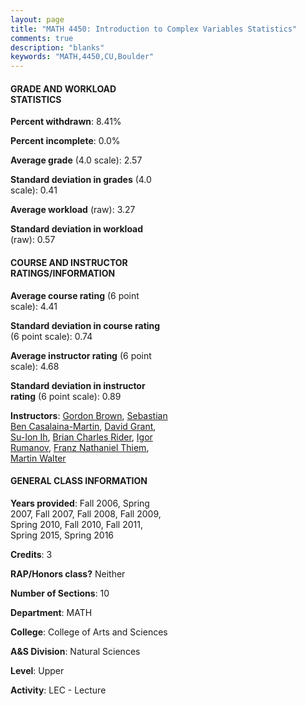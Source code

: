 ```yaml
---
layout: page
title: "MATH 4450: Introduction to Complex Variables Statistics"
comments: true
description: "blanks"
keywords: "MATH,4450,CU,Boulder"
---
```

<head>
<script src="https://ajax.googleapis.com/ajax/libs/jquery/2.1.3/jquery.min.js"></script>
<script src="https://dl.dropboxusercontent.com/s/pc42nxpaw1ea4o9/highcharts.js?dl=0"></script>
<!-- <script src="../assets/js/highcharts.js"></script> -->
<style type="text/css">@font-face {
	font-family: "Bebas Neue";
	src: url(https://www.filehosting.org/file/details/544349/BebasNeue Regular.otf) format("opentype");
	}
	h1.Bebas { 
		font-family: "Bebas Neue", Verdana, Tahoma;
	}
</style>
</head>
<body>
	<div id="container" style="float: right; width: 45%; height: 88%; margin-left: 2.5%; margin-right: 2.5%;"></div>
	<script language="JavaScript">
		$(document).ready(function() {
		var chart = {type: 'column'};
		var title = {text: 'Grade Distribution'};
		var xAxis = {categories: ['A','B','C','D','F'],crosshair: true};
		var yAxis = {min: 0,title: {text: 'Percentage'}};
		var tooltip = {headerFormat: '<center><b><span style="font-size:20px">{point.key}</span></b></center>',
		               pointFormat: '<td style="padding:0"><b>{point.y:.1f}%</b></td>',
		               footerFormat: '</table>',shared: true,useHTML: true};
		var plotOptions = {column: {pointPadding: 0.0,borderWidth: 0}};  
		var credits = {enabled: false};var series= [{name: 'Percent',data: [32.68,31.02,16.09,5.96,14.25,]}];
		var json = {};
		json.chart = chart;
		json.title = title;
		json.tooltip = tooltip;
		json.xAxis = xAxis;
		json.yAxis = yAxis;  
		json.series = series;
		json.plotOptions = plotOptions;  
		json.credits = credits;
		$('#container').highcharts(json);
	});
	</script>
</body>
			   
#### GRADE AND WORKLOAD STATISTICS

**Percent withdrawn**: 8.41%

**Percent incomplete**: 0.0%

**Average grade** (4.0 scale): 2.57

**Standard deviation in grades** (4.0 scale): 0.41

**Average workload** (raw): 3.27

**Standard deviation in workload** (raw): 0.57

#### COURSE AND INSTRUCTOR RATINGS/INFORMATION

**Average course rating** (6 point scale): 4.41

**Standard deviation in course rating** (6 point scale): 0.74

**Average instructor rating** (6 point scale): 4.68

**Standard deviation in instructor rating** (6 point scale): 0.89

**Instructors**: <a href='../../instructors/Gordon_Brown'>Gordon Brown</a>, <a href='../../instructors/Sebastian_Ben_Casalaina-Martin'>Sebastian Ben Casalaina-Martin</a>, <a href='../../instructors/David_Grant'>David Grant</a>, <a href='../../instructors/Su-Ion_Ih'>Su-Ion Ih</a>, <a href='../../instructors/Brian_Charles_Rider'>Brian Charles Rider</a>, <a href='../../instructors/Igor_Rumanov'>Igor Rumanov</a>, <a href='../../instructors/Franz_Nathaniel_Thiem'>Franz Nathaniel Thiem</a>, <a href='../../instructors/Martin_Walter'>Martin Walter</a>

#### GENERAL CLASS INFORMATION

**Years provided**: Fall 2006, Spring 2007, Fall 2007, Fall 2008, Fall 2009, Spring 2010, Fall 2010, Fall 2011, Spring 2015, Spring 2016

**Credits**: 3

**RAP/Honors class?** Neither

**Number of Sections**: 10

**Department**: MATH

**College**: College of Arts and Sciences

**A&S Division**: Natural Sciences

**Level**: Upper

**Activity**: LEC - Lecture
